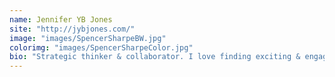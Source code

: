```yaml
---
name: Jennifer YB Jones
site: "http://jybjones.com/"
image: "images/SpencerSharpeBW.jpg"
colorimg: "images/SpencerSharpeColor.jpg"
bio: "Strategic thinker & collaborator. I love finding exciting & engaging ways business, design, & tech can solve problems. Some of my favorite things: pho, tap dancing , late-night coding and snacking."
---
```

